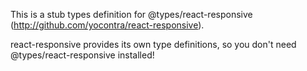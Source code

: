 This is a stub types definition for @types/react-responsive (http://github.com/yocontra/react-responsive).

react-responsive provides its own type definitions, so you don't need @types/react-responsive installed!